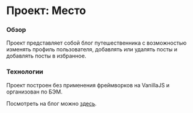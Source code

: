 # Проект: Место

### Обзор

Проект представляет собой блог путешественника 
с возможностью изменять профиль пользователя,
добавлять или удалять посты и добавлять посты
в избранное.

### Технологии

Проект построен без применения фреймворков на
VanillaJS и организован по БЭМ.

Посмотреть на блог можно [здесь](https://ansuleymanova.github.io/mesto).
